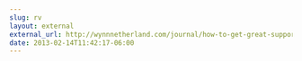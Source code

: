 ```yaml
---
slug: rv
layout: external
external_url: http://wynnnetherland.com/journal/how-to-get-great-support
date: 2013-02-14T11:42:17-06:00
---
```

